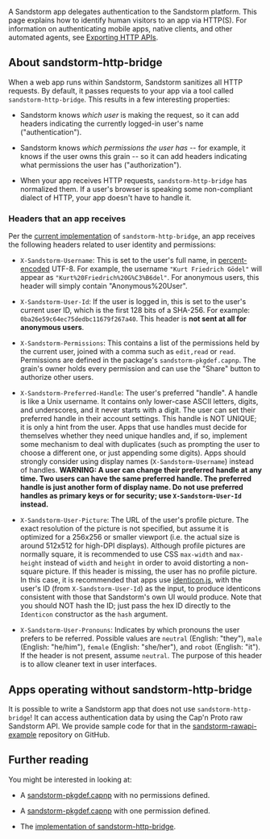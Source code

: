 A Sandstorm app delegates authentication to the Sandstorm
platform. This page explains how to identify human visitors to an app
via HTTP(S). For information on authenticating mobile apps, native
clients, and other automated agents, see [Exporting HTTP
APIs](http-apis.md).

## About sandstorm-http-bridge

When a web app runs within Sandstorm, Sandstorm sanitizes all HTTP
requests. By default, it passes requests to your app via a tool called
`sandstorm-http-bridge`. This results in a few interesting properties:

* Sandstorm knows *which user* is making the request, so it can add
  headers indicating the currently logged-in user's name
  ("authentication").

* Sandstorm knows *which permissions the user has* -- for example, it
  knows if the user owns this grain -- so it can add headers
  indicating what permissions the user has ("authorization").

* When your app receives HTTP requests, `sandstorm-http-bridge` has
  normalized them. If a user's browser is speaking some non-compliant
  dialect of HTTP, your app doesn't have to handle it.

### Headers that an app receives

Per the
[current implementation](https://github.com/sandstorm-io/sandstorm/blob/411b344f3acb151693036f3c061b153a2fd91d68/src/sandstorm/sandstorm-http-bridge.c%2B%2B)
of `sandstorm-http-bridge`, an app receives the following headers
related to user identity and permissions:

* `X-Sandstorm-Username`: This is set to the user's full name, in
  [percent-encoded](http://en.wikipedia.org/wiki/Percent-encoding)
  UTF-8. For example, the username `"Kurt Friedrich Gödel"` will
  appear as `"Kurt%20Friedrich%20G%C3%B6del"`.  For anonymous users,
  this header will simply contain "Anonymous%20User".

* `X-Sandstorm-User-Id`: If the user is logged in, this is set to the
  user's current user ID, which is the first 128 bits of a
  SHA-256. For example: `0ba26e59c64ec75dedbc11679f267a40`.  This
  header is **not sent at all for anonymous users**.

* `X-Sandstorm-Permissions`: This contains a list of the permissions
  held by the current user, joined with a comma such as `edit,read` or
  `read`. Permissions are defined in the package's
  `sandstorm-pkgdef.capnp`. The grain's owner holds every permission
  and can use the "Share" button to authorize other users.

* `X-Sandstorm-Preferred-Handle`: The user's preferred "handle". A
  handle is like a Unix username. It contains only lower-case ASCII
  letters, digits, and underscores, and it never starts with a digit.
  The user can set their preferred handle in their account settings.
  This handle is NOT UNIQUE; it is only a hint from the user. Apps
  that use handles must decide for themselves whether they need
  unique handles and, if so, implement some mechanism to deal with
  duplicates (such as prompting the user to choose a different one,
  or just appending some digits). Apps should strongly consider
  using display names (`X-Sandstorm-Username`) instead of handles.
  **WARNING: A user can change their preferred handle at any time.
  Two users can have the same preferred handle. The preferred handle
  is just another form of display name. Do not use preferred handles
  as primary keys or for security; use `X-Sandstorm-User-Id`
  instead.**

* `X-Sandstorm-User-Picture`: The URL of the user's profile picture.
  The exact resolution of the picture is not specified, but assume
  it is optimized for a 256x256 or smaller viewport (i.e. the actual
  size is around 512x512 for high-DPI displays). Although profile
  pictures are normally square, it is recommended to use CSS `max-width` and
  `max-height` instead of `width` and `height` in order to avoid
  distorting a non-square picture. If this header is missing, the
  user has no profile picture. In this case, it is recommended that
  apps use [identicon.js](https://github.com/stewartlord/identicon.js),
  with the user's ID (from `X-Sandstorm-User-Id`) as the input, to
  produce identicons consistent with those that Sandstorm's own UI
  would produce. Note that you should NOT hash the ID; just pass the
  hex ID directly to the `Identicon` constructor as the `hash`
  argument.

* `X-Sandstorm-User-Pronouns`: Indicates by which pronouns the user
  prefers to be referred. Possible values are `neutral` (English:
  "they"), `male` (English: "he/him"), `female` (English: "she/her"),
  and `robot` (English: "it"). If the header is not present, assume
  `neutral`. The purpose of this header is to allow cleaner text in
  user interfaces.

## Apps operating without sandstorm-http-bridge

It is possible to write a Sandstorm app that does not use
`sandstorm-http-bridge`! It can access authentication data by using
the Cap'n Proto raw Sandstorm API. We provide sample code for that in
the
[sandstorm-rawapi-example](https://github.com/sandstorm-io/sandstorm-rawapi-example)
repository on GitHub.

## Further reading

You might be interested in looking at:

* A [sandstorm-pkgdef.capnp](https://github.com/kentonv/ssjekyll/blob/fd09dbdbd6644abe63c50060044b71556130c30d/sandstorm-pkgdef.capnp)
  with no permissions defined.

* A [sandstorm-pkgdef.capnp](https://github.com/jparyani/mediawiki-sandstorm/blob/8c7a7d10b6121cb5e94247f7ea27a46ebf8e84eb/sandstorm-pkgdef.capnp)
  with one permission defined.

* The [implementation of
  sandstorm-http-bridge](https://github.com/sandstorm-io/sandstorm/blob/411b344f3acb151693036f3c061b153a2fd91d68/src/sandstorm/sandstorm-http-bridge.c%2B%2B).
